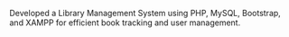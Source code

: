 Developed a Library Management System using PHP, MySQL, Bootstrap, and XAMPP for efficient book tracking and user management.
